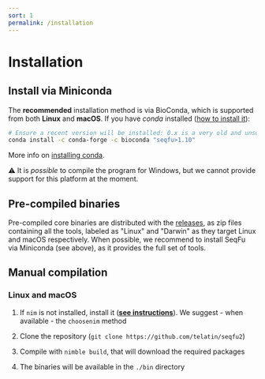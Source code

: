 ```yaml
---
sort: 1
permalink: /installation
---
```


# Installation

## Install via Miniconda

The **recommended** installation method is via BioConda,
which is supported from both **Linux** and **macOS**.
If you have _conda_ installed ([how to install it](https://docs.conda.io/en/latest/miniconda.html)):

```bash
# Ensure a recent version will be installed: 0.x is a very old and unsupported tool
conda install -c conda-forge -c bioconda "seqfu>1.10"
```

More info on [installing conda](https://telatin.github.io/microbiome-bioinformatics/Install-Miniconda/).

:warning: It is _possible_ to compile the program for Windows,
but we cannot provide support for this platform at the moment.

## Pre-compiled binaries

Pre-compiled core binaries are distributed with the [releases](https://github.com/telatin/seqfu2/releases),
as zip files containing all the tools, labeled as "Linux" and "Darwin" as they target Linux and macOS respectively.
When possible, we recommend to install SeqFu via Miniconda (see above),
as it provides the full set of tools.

## Manual compilation

### Linux and macOS

1) If `nim` is not installed, install it
(**[see instructions](https://nim-lang.org/install_unix.html)**).
We suggest - when available - the `choosenim` method

2) Clone the repository (`git clone https://github.com/telatin/seqfu2`)

3) Compile with `nimble build`, that will download the required packages

4) The binaries will be available in the `./bin` directory
